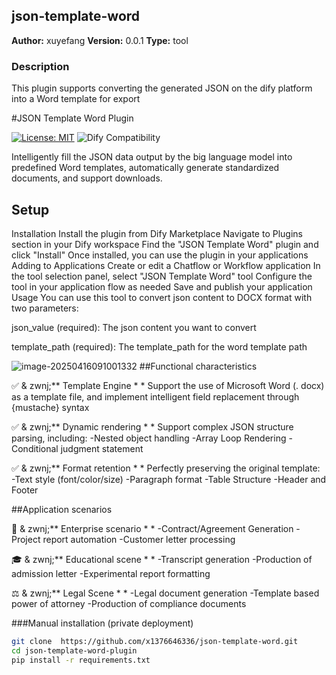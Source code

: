 ## json-template-word

**Author:**  xuyefang
**Version:**  0.0.1
**Type:**  tool

### Description
This plugin supports converting the generated JSON on the dify platform into a Word template for export

#JSON Template Word Plugin

[![License: MIT]( https://img.shields.io/badge/License-MIT-yellow.svg )]( https://opensource.org/licenses/MIT )
![Dify Compatibility]( https://img.shields.io/badge/Dify-%3E%3D0.6.0-blue)

Intelligently fill the JSON data output by the big language model into predefined Word templates, automatically generate standardized documents, and support downloads.
## Setup
Installation
Install the plugin from Dify Marketplace
Navigate to Plugins section in your Dify workspace
Find the "JSON Template Word" plugin and click "Install"
Once installed, you can use the plugin in your applications
Adding to Applications
Create or edit a Chatflow or Workflow application
In the tool selection panel, select "JSON Template Word" tool
Configure the tool in your application flow as needed
Save and publish your application
Usage
You can use this tool to convert json content to DOCX format with two parameters:

json_value (required): The json content you want to convert

template_path (required): The template_path for the word template path 

![image-20250416091001332](https://xuxuweizhi.oss-cn-beijing.aliyuncs.com/typora/image-20250416091001332.png)
##Functional characteristics

✅ & zwnj;** Template Engine * *&zwnj;
Support the use of Microsoft Word (. docx) as a template file, and implement intelligent field replacement through {mustache} syntax

✅ & zwnj;** Dynamic rendering * *&zwnj;
Support complex JSON structure parsing, including:
-Nested object handling
-Array Loop Rendering
-Conditional judgment statement

✅ & zwnj;** Format retention * *&zwnj;
Perfectly preserving the original template:
-Text style (font/color/size)
-Paragraph format
-Table Structure
-Header and Footer



##Application scenarios

🏢 & zwnj;** Enterprise scenario * *&zwnj;
-Contract/Agreement Generation
-Project report automation
-Customer letter processing

🎓 & zwnj;** Educational scene * *&zwnj;
-Transcript generation
-Production of admission letter
-Experimental report formatting

⚖️ & zwnj;** Legal Scene * *&zwnj;
-Legal document generation
-Template based power of attorney
-Production of compliance documents


###Manual installation (private deployment)
```bash
git clone  https://github.com/x1376646336/json-template-word.git
cd json-template-word-plugin
pip install -r requirements.txt






